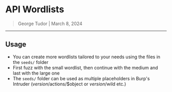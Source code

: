 # API Wordlists

> George Tudor | March 8, 2024

----------------------------

## Usage

- You can create more wordlists tailored to your needs using the files in the `seeds/` folder
- First fuzz with the small wordlist, then continue with the medium and last with the large one
- The `seeds/` folder can be used as multiple placeholders in Burp's Intruder ($version/$actions/$object or $version/$wild etc.)
